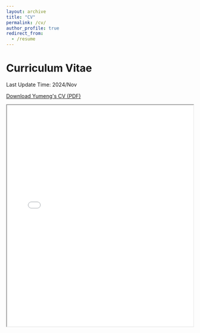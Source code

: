 ```yaml
---
layout: archive
title: "CV"
permalink: /cv/
author_profile: true
redirect_from:
  - /resume
---
```

# Curriculum Vitae

Last Update Time: 2024/Nov

[Download Yumeng's CV (PDF)](/images/CV_Yumeng.pdf)

<iframe src="/images/CV_Yumeng.pdf" width="100%" height="600px"></iframe>


